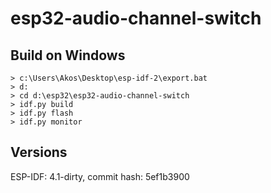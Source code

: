 # esp32-audio-channel-switch

## Build on Windows

```
> c:\Users\Akos\Desktop\esp-idf-2\export.bat
> d:
> cd d:\esp32\esp32-audio-channel-switch
> idf.py build
> idf.py flash
> idf.py monitor 
```

## Versions

ESP-IDF: 4.1-dirty, commit hash: 5ef1b3900